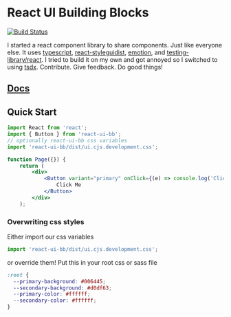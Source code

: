 # React UI Building Blocks

[![Build Status](https://travis-ci.org/keonik/react-ui-bb.svg?branch=master)](https://travis-ci.org/keonik/react-ui-bb)

I started a react component library to share components. Just like everyone else. It uses [typescript](https://www.typescriptlang.org/), [react-styleguidist](https://react-styleguidist.js.org/), [emotion](https://emotion.sh/docs/introduction), and [testing-library/react](https://testing-library.com/docs/react-testing-library/intro). I tried to build it on my own and got annoyed so I switched to using [tsdx](https://github.com/jaredpalmer/tsdx). Contribute. Give feedback. Do good things!

## [Docs](https://keonik.github.io/react-ui-bb/)

## Quick Start

```jsx
import React from 'react';
import { Button } from 'react-ui-bb';
// optionally react-ui-bb css variables
import 'react-ui-bb/dist/ui.cjs.development.css';

function Page({}) {
    return (
        <div>
            <Button variant="primary" onClick={(e) => console.log('Clicked') }>
                Click Me
            </Button>
        </div>
    );
```

### Overwriting css styles

Either import our css variables

```jsx
import 'react-ui-bb/dist/ui.cjs.development.css';
```

or override them! Put this in your root css or sass file

```css
:root {
  --primary-background: #006445;
  --secondary-background: #d0df63;
  --primary-color: #ffffff;
  --secondary-color: #ffffff;
}
```
